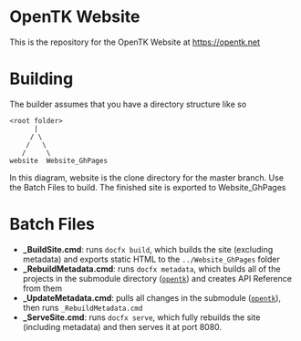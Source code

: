 # OpenTK Website
This is the repository for the OpenTK Website at https://opentk.net

# Building
The builder assumes that you have a directory structure like so
```
<root folder>
      |
     / \
    /   \
   /     \
website  Website_GhPages
```

In this diagram, website is the clone directory for the master branch. Use the Batch Files to build. The finished site is exported to Website_GhPages

# Batch Files
- **_BuildSite.cmd**: runs `docfx build`, which builds the site (excluding metadata) and exports static HTML to the `../Website_GhPages` folder
- **_RebuildMetadata.cmd**: runs `docfx metadata`, which builds all of the projects in the submodule directory ([`opentk`](https://github.com/opentk/opentk)) and creates API Reference from them
- **_UpdateMetadata.cmd**: pulls all changes in the submodule ([`opentk`](https://github.com/opentk/opentk)), then runs `_RebuildMetadata.cmd`
- **_ServeSite.cmd**: runs `docfx serve`, which fully rebuilds the site (including metadata) and then serves it at port 8080.
